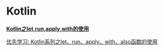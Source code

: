 # Kotlin

[**Kotlin之let,run,apply,with的使用**](https://blog.csdn.net/wangxp423/article/details/80764790)

[优先学习:  Kotlin系列之let、run、apply、with、also函数的使用](https://blog.csdn.net/u013064109/article/details/78786646)

